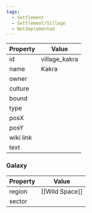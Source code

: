 ```yaml
---
tags:
  - Settlement
  - Settlement/Village
  - NotImplemented
---
```


| Property  | Value         |
| --------- | ------------- |
| id        | village_kakra |
| name      | Kakra         |
| owner     |               |
| culture   |               |
| bound     |               |
| type      |               |
| posX      |               |
| posY      |               |
| wiki link |               |
| text      |               |

### Galaxy
| Property | Value          |
| -------- | -------------- |
| region   | [[Wild Space]] |
| sector   |                |
